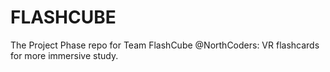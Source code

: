 # FLASHCUBE
The Project Phase repo for Team FlashCube @NorthCoders: VR flashcards for more immersive study.
